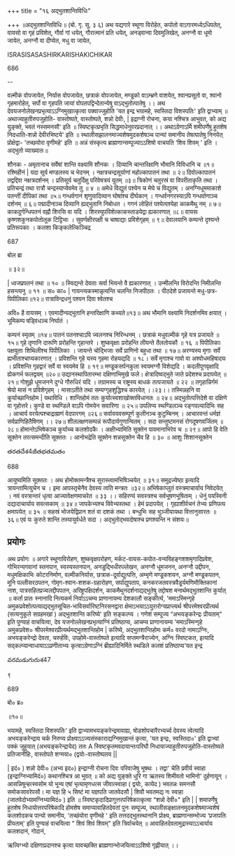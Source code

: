 +++
title = "१६ अद्भुतशान्तिविधिः"

+++
॥अद्भुतशान्तिविधिः॥ (बो. गृ. सू. ३ ६) अथ यद्यगारे स्थूणा विरोहेत, कपोतो वाऽगारमध्येऽधिपतेत्, वायसो वा गृहं प्रविशेत्, गौर्वा गां धयेत्, गौरात्मानं प्रति धयेत्, अनड्वान्वा दिवमुलिखेत्, अनग्नौ वा धूमो जायेत, अनग्नौ वा दीप्येत, मधु वा जायेत,

ISRASISASASHIRKARISHAKICHIKAR

686

--

वल्मीकं वोपजायेत, निर्यास वोपजायेत, छत्राकं वोपजायेत, मण्डूको वाऽम्भ्रणे वाशयेत्, श्वानप्रसूतो वा, श्वानो गृहमारोहेत्, सर्पो वा गृहपति जायां वोपतपद्विन्देतान्येषु वाऽद्भुतोत्पातेषु ।। अथ देवयजनोलेखनप्रभृत्याऽऽग्निमुखात्कृत्वा पक्वाज्जुहोति 'यत इन्द्र भयामहे, स्वस्तिदा विशस्पतिः' इति द्वाभ्याम् ॥ अथाज्याहुतीरुपजुहोति- वास्तोष्पते, वास्तोष्पते, शन्नो देवीः, | इद्राग्नी रोचना, कया नश्चित्र आभुवत, को अद्य युङ्क्ते, भवतं नस्समनसौ' इति ॥ स्विष्टकृत्प्रभृति सिद्धमाधेनुवरप्रदानात् ।। अथाऽग्रेणाऽर्मि शमीपर्णेषु हुतशेष निदधाति-शन्नो देवीरभिष्टये' इति ॥ स्थालीसझालनमाज्यशेषमुदकशेषञ्च पान्यां समानीय तेषत्पातेषु निनयेत् प्रोक्षेद्वा- 'तच्छयोरा वृणीमहे' इति ॥ अन्नं संस्कृत्य ब्राह्मणान्सम्पूज्याऽऽशिषो वाचयति ‘शिव शिवम् ' इति । अद्भुतो व्याख्यातः॥

शौनकः - अमृतानाच सर्वेषां शान्ति वक्ष्यामि शौनकः । दिव्यानि चान्तरिक्षाणि भौमानि विविधानि च ॥१॥ रश्मिहीनं | यदा सूर्य मण्डलस्य च भेदनम् । नक्षत्रचन्द्रसूर्याणां महोल्कापातनं तथा ॥ २॥ दिवोल्कापातनं तद्वद्दिवा नक्षत्रदर्शनम् । प्रतिसूर्य चतुर्दिक्षु परिवेषत्रयं युतम् ॥३॥ त्रिकोणं चतुरस्रं वा विपरीताकृति तथा । प्रतिचन्द्रं तथा रात्रौ चन्द्रस्याप्येवमेव तु ॥ ४ ॥ अमेधे विद्युतं पश्येन च मेघे च विद्युतम् । अनग्निधूममाकाशे पतन्तीं दीपिकां तथा ॥५॥ गन्धर्वगानं शृणुयादिव्यान घोषांश्च दीर्घकान् । गन्धर्वनगरस्याऽपि गन्धर्वाणाञ्च दर्शनम् ॥ ६॥ पद्मादीनाञ्च दिव्यानि ह्यद्भुतानि निबोधत । गगनं लोहितं पश्येत्पश्येहा काकमैथु नम् ॥ ७॥ काकदुर्गन्धिपतनं वह्नौ शिरसि वा यदि । शिरस्युपविशेत्काकस्ताडयेद्वा ह्यकारणात् ॥८॥ वायसः कृष्णशकुनकपोतोलूक टिट्टिभाः । सुवर्णक्षीरपक्षी च चाषाद्याः प्रविशेगृहम् ॥ ९॥ देवालयानि कम्पन्ते दृश्यन्ते प्रतिरूपकाः । कलशा किङ्कलेत्किञ्चिद्र

687

बोल ब्रा

॥ ३२॥

| ध्वजप्रपतनं तथा ॥ १० ॥ स्विद्यन्ते देवताः सर्वा भियन्ते वै ह्यकारणात् । उन्मीलन्ति विरोदन्ति निमीलन्ति हसन्त्यनु ॥ ११ ॥ स० का० | गायन्त्यकस्मान्नृत्यन्ति चलन्ति निजपीठतः । पीठदेशे प्रजायन्ते मधु-छत्र-पिपीलिकाः॥१२॥ रात्राविन्द्रधनुं पश्यन दिवा श्वेतश्च

अवि० है वायसम् । एवमादीन्यद्भुतानि हन्तरिक्षाणि कथ्यते॥१३॥ अथ भौमानि वक्ष्यामि निदर्शनमिव क्षयात् । भूमिकम्प षड्विधञ्च निर्घातं ।

कम्पनं स्मृतम् ॥१४॥ पातनं पतनश्चाऽपि ज्वलनश्च निरिन्धनम् । छत्राकं मधुवल्मीकं गृहे यत्र प्रजायते ॥१५॥ गृहे तृणानि दारूणि प्ररोहन्ति गृहान्तरे । शुष्कवृक्षाः प्ररोहन्ति लीयन्ते तैलतोयकौ ॥ १६ ॥ पिपीलिकाः पक्षयुताः शिथिलीश्च पिपीलिकाः । जायन्ते चोद्भिजाः सर्वे प्राणिनो बहुधा तथा ॥ १७॥ अरण्यस्य मृगाः सर्वे ह्यभीताश्चाप्यकारणात् । प्रविशन्ति गृहे यस्य गृहमा रोहयद्यदि ॥ १८। सर्वे मृगाश्च गावो वा अश्वोधमहिषादयः । प्रविशन्ति गृहद्वारं सर्वे वा स्वयमेव हि ॥ १९॥ मण्डूकसर्पनकुला स्वयमग्नौ विशेद्यदि । कदलीपूगवृक्षादि ह्येकगर्भ फलद्वयम् ॥२०॥ उद्यानस्थापितारम्भा दक्षिणाभिमुखे फले। क्षेत्रादिष्वद्भुते जाते प्रदेशश्च प्रदापयेत् ॥ २१॥ गोशुझे धूमजनने दुग्धे गौरुधिरं यदि । तग्रामस्य च राष्ट्रस्य बाधकं तत्पजायते ॥ २२ ॥ तगृहान्निर्गमं श्रेयो मासं न प्रविशेगृहम् । मासाऽतीते तथा सम्यग्गृहशुद्धिश्च कारयेत् ।।२३।। तस्मिन्नहनि वा कुर्याच्छान्तिहोम | यथाविधि । शान्तिहोमं ततः कुर्यात्स्वशाखोक्तविधानतः ॥ २४॥ अद्भुतोत्पत्तिदेशे वा दक्षिणे वा गृहोत्तरे। कुण्डे वा स्थण्डिले वाऽपि गोमयेन सवारिणा ॥ २५॥ उपलिप्य स्थण्डिलञ्च रङ्गवल्यादिभिः सह । आचार्य वरयेत्पश्चाद्राह्मणं वेदपारगम् ॥२६॥ सर्वावयवसम्पूर्ण कुलीनञ्च कुटुम्बिनम् । आचारवन्तं धर्मज्ञं सर्वप्राणिहितैषिणम् ।। २७॥ शीललक्षणसम्पन्नं रूपौदार्यगुणान्वितम् । सदा सन्तुष्टमनसं रोगदूषणवर्जितम् ॥ २८॥ होमान्तेऽभिषेकञ्च कुर्याच्च कलशोदकैः । अक्षीभ्यामिति सूक्तेन पावमानाभिरेव च ॥ २९॥ आपो हि वेति सूक्तेन तरत्समन्दीति सूक्ततः । आनोभद्रेति सूक्तेन शन्नसूक्तेन चैव हि ॥ ३० ॥ आशुः शिशानसूक्तेन

తరతదేశ4జీతభతమతం

688

आयुष्यमिति सूक्ततः । अथ होमोक्तमन्त्रैश्च सुरास्त्वामभिषिञ्चयेत् ॥ ३१॥ समुद्रज्येष्ठा इत्यादि त्रायन्तामित्युचेन च । इमा आपस्तृचेनैव देवस्य त्वति मन्त्रतः ॥३२॥ अभिषेकाप्लुतं वस्त्रमाचार्याय निवेदयेत् । नवं वस्त्रान्तरं धृत्वा आज्यावेक्षणमाचरेत ॥ ३३ ।। सहिरण्यं सवस्त्रश्च सर्वभूषणभूषिताम् । धेनुं पयस्विनी दद्यादाचार्याय सवत्सकाम् ॥ ३४॥ जापकेभ्यश्च विवेभ्यस्तथा । हेमं प्रदापयेत् । गृह्याशीर्वचनं तेभ्यः प्रणिपत्य क्षमापयेत् ॥ ३५ ॥ सहस्रं भोजयेद्विप्रान शतं वा दशकं तथा । बन्धुभिः सह भुञ्जीयायथा वित्तानुसारतः ॥ ३६॥ एवं यः कुरुते शान्ति तस्यायुर्वर्धते सदा । अद्भुतोद्भवदोषाश्च प्रणश्यन्ति न संशयः॥
## प्रयोगः
अथ प्रयोगः ॥ अगारे स्थूणाविरोहण, शुष्कवृक्षपरोहण, मर्कट-वायस-कपोत-वन्यविहङ्गशशमृगादिप्रवेश, गोभिरन्यगवानां स्तनपान, स्वस्यस्तनपान, अनडुद्भिधीरुल्लेखन, अनग्नौ धूमजनन, अनग्नौ उद्दीपन, मधुमक्षिकाभिः कोटरनिर्माण, वल्मीकनिर्यास, छत्राक-दूर्वाद्युत्पत्ति, अम्भृणे मण्डूकशयन, अग्नौ मण्डूकपतन, मूनि पल्लीसरठपतन, गोमृग-श्वान-शशक-ग्रहारोहण, सर्पाद्युपताप, कनकरजतवस्त्रवैडूर्यमणिमौक्तिकानां नाश, पात्रसहितप्रज्वलद्दीपपतन, अरिष्ट्रपक्षिदर्शन, काकमैथुनदर्शनाद्यद्भुतेषु तद्दोषश मनार्थमद्भुतशान्ति कुर्यात् ॥ कर्ता प्रातः स्नानादि नित्यकर्म निर्वाऽऽचम्य प्राणानायम्य देशकालौ सङ्कीर्त्य, 'ममाऽस्मिन्गृहे अमुकप्रवेशोत्पत्याद्यद्भुतसूचित-भाविसर्वारिष्टनिरसनद्वारा क्षेमाऽभयाऽऽयुरारोग्यप्राप्त्यर्थ श्रीपरमेश्वरप्रीत्यर्थ (सत्यनुकूले सग्रहमखां ) अद्भुतशान्ति करिष्ये' इति सङ्कल्प्य । गणेशं सम्पूज्य “अभयङ्करेन्द्रः प्रीयताम्" इति पुण्याहं वाचयित्वा, देव यजनोल्लेखनप्रभृत्याग्निं प्रतिष्ठाप्य, आचम्य प्राणानायम्य 'ममाऽस्मिन्गृहे अमुकप्रवेश० श्रीपरमेश्वरप्रीत्यर्थमद्भुतशान्तिहोम | करिष्ये, अद्भुतशान्तिहोमः कर्म० वरदो नामाऽग्निः, अभयङ्करेन्द्रो देवता, चरुर्हविः, उपहोमे-वास्तोष्पते इत्यादि सप्तमन्त्रैराज्येन, अग्निः स्विष्टकत, इत्यादि सद्कल्प्यान्वाधायाऽऽप्रणीताभ्यः कृत्वाऽग्रेणाऽग्निं ब्रीह्यादिनिर्मिते स्थडिले कलशं प्रतिष्ठाप्य'यत इन्द्र

వరమడుగురుశ47

९

689

बो० ब्र०

॥१०॥

भयामहे, स्वस्तिदा विशस्पतिः' इति द्वाभ्यामभयङ्करेन्द्रमावाह्य, षोडशोपचारैरभ्यर्च्य देवस्य त्वेत्यादि अभयङ्करेन्द्राय चर्क निरुप्य प्रोक्ष्याऽऽज्यसंस्काराद्यग्निमुखान्तं कृत्वा, 'यत इन्द्रः, स्वस्तिदा०' इति द्वाभ्यां पक्कं जुहुयात् (अभयङ्करेन्द्रायेद) ततः A स्विष्टकृतमवदायान्तःपरिघौ निधायाज्याहुतीरुपजुहोति-वास्तोष्यते प्रतिजानीहिः, वास्तोपते शग्मया० (द्वयोः-वास्तोष्पतय ||

| इदं० ) शन्नो देवीः० (अभ्य इद०) इन्द्राग्नी रोचना दिवः परिवाजेषु भूषथः । तद्वा' चेति प्रवीर्य स्वाहा (इन्द्राग्निभ्यामिदं०) कथानश्चित्र आ भुवत् ॥ को अद्य युङ्क्ते धुरि गा ऋतस्य शिमीवतो भामिनो' दुर्हणायून् । आसन्निषून्हत्स्वसोम यो भून्य एषां भृत्यामृणधत्स जीवात्स्वाहा ( द्वयोः, कायेद ) भवतन्नः समनसौ समोकसावरेपसौ। मा यज्ञ हि ५ सिष्टं मा यज्ञपति जातवेदसौ | शिवौ भवतमद्य नः स्वाहा (जातवेदोभ्यामग्निभ्यामिदं० ) इति ॥ स्विष्टकृदादिप्रागुत्तरपरिषेकात्कृत्वा “शन्नो देवी०" इति | | शमापर्णेषु हुतशेष निधायोत्तरपरिषेकादि होमशेष समाप्यावाहितदेवतां पुनः सम्पूज्य, स्थालीसङ्क्षालनमुदकशेषमाज्यशेषं कलशोदकच पान्यो समानीय, 'तच्छंयोरा वृणीमहे ' इति तत्तदद्भुतस्थानानि प्रोक्ष्य, ब्राह्मणान्सम्भोज्य ‘प्रजापतिः प्रीयताम्' इति पुण्याहं वाचयित्वा " शिवं शिवं शिवम्" इति त्रिर्वाचयेत् ॥ आवाहितदेवतामुद्रास्याऽऽचार्याय कलशदानं, गोदानं,

ऋत्विग्भ्यो दक्षिणाप्रदानश्च कृत्वा यावच्छक्ति ब्राह्मणान्भोजयित्वाऽऽशिषो गृह्णीयात् ।।
